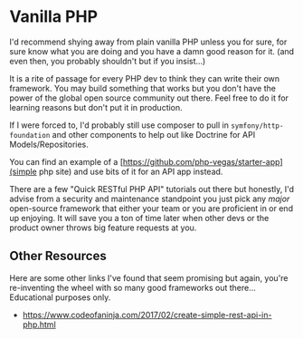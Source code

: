 # Vanilla PHP

I'd recommend shying away from plain vanilla PHP unless you for sure, for sure know what you are doing and you have a damn good reason for it. (and even then, you probably shouldn't but if you insist...)

It is a rite of passage for every PHP dev to think they can write their own framework. You may build something that works but you don't have the power of the global open source community out there. Feel free to do it for learning reasons but don't put it in production.

If I were forced to, I'd probably still use composer to pull in `symfony/http-foundation` and other components to help out like Doctrine for API Models/Repositories.

You can find an example of a [https://github.com/php-vegas/starter-app](simple php site) and use bits of it for an API app instead.

There are a few "Quick RESTful PHP API" tutorials out there but honestly, I'd advise from a security and maintenance standpoint you just pick any _major_ open-source framework that either your team or you are proficient in or end up enjoying. It will save you a ton of time later when other devs or the product owner throws big feature requests at you.

## Other Resources

Here are some other links I've found that seem promising but again, you're re-inventing the wheel with so many good frameworks out there... Educational purposes only.

* https://www.codeofaninja.com/2017/02/create-simple-rest-api-in-php.html